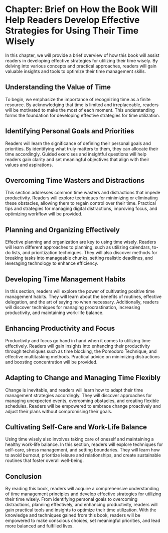 Chapter: Brief on How the Book Will Help Readers Develop Effective Strategies for Using Their Time Wisely
=========================================================================================================

In this chapter, we will provide a brief overview of how this book will assist readers in developing effective strategies for utilizing their time wisely. By delving into various concepts and practical approaches, readers will gain valuable insights and tools to optimize their time management skills.

Understanding the Value of Time
-------------------------------

To begin, we emphasize the importance of recognizing time as a finite resource. By acknowledging that time is limited and irreplaceable, readers will be motivated to make the most of each moment. This understanding forms the foundation for developing effective strategies for time utilization.

Identifying Personal Goals and Priorities
-----------------------------------------

Readers will learn the significance of defining their personal goals and priorities. By identifying what truly matters to them, they can allocate their time accordingly. Guided exercises and insightful questions will help readers gain clarity and set meaningful objectives that align with their values and aspirations.

Overcoming Time Wasters and Distractions
----------------------------------------

This section addresses common time wasters and distractions that impede productivity. Readers will explore techniques for minimizing or eliminating these obstacles, allowing them to regain control over their time. Practical tips and strategies for managing digital distractions, improving focus, and optimizing workflow will be provided.

Planning and Organizing Effectively
-----------------------------------

Effective planning and organization are key to using time wisely. Readers will learn different approaches to planning, such as utilizing calendars, to-do lists, and prioritization techniques. They will also discover methods for breaking tasks into manageable chunks, setting realistic deadlines, and leveraging technology to enhance efficiency.

Developing Time Management Habits
---------------------------------

In this section, readers will explore the power of cultivating positive time management habits. They will learn about the benefits of routines, effective delegation, and the art of saying no when necessary. Additionally, readers will discover techniques for managing procrastination, increasing productivity, and maintaining work-life balance.

Enhancing Productivity and Focus
--------------------------------

Productivity and focus go hand in hand when it comes to utilizing time effectively. Readers will gain insights into enhancing their productivity through techniques such as time blocking, the Pomodoro Technique, and effective multitasking methods. Practical advice on minimizing distractions and boosting concentration will be provided.

Adapting to Change and Managing Time Flexibly
---------------------------------------------

Change is inevitable, and readers will learn how to adapt their time management strategies accordingly. They will discover approaches for managing unexpected events, overcoming obstacles, and creating flexible schedules. Readers will be empowered to embrace change proactively and adjust their plans without compromising their goals.

Cultivating Self-Care and Work-Life Balance
-------------------------------------------

Using time wisely also involves taking care of oneself and maintaining a healthy work-life balance. In this section, readers will explore techniques for self-care, stress management, and setting boundaries. They will learn how to avoid burnout, prioritize leisure and relationships, and create sustainable routines that foster overall well-being.

Conclusion
----------

By reading this book, readers will acquire a comprehensive understanding of time management principles and develop effective strategies for utilizing their time wisely. From identifying personal goals to overcoming distractions, planning effectively, and enhancing productivity, readers will gain practical tools and insights to optimize their time utilization. With the knowledge and techniques gained from this book, readers will be empowered to make conscious choices, set meaningful priorities, and lead more balanced and fulfilled lives.
